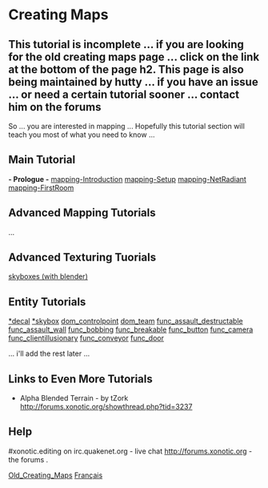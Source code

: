 Creating Maps
=============

This tutorial is incomplete ... if you are looking for the old creating maps page ... click on the link at the bottom of the page
h2. This page is also being maintained by hutty ... if you have an issue ... or need a certain tutorial sooner ... contact him on the forums
--------------------------------------------------------------------------------------------------------------------------------------

So ...
you are interested in mapping ...
Hopefully this tutorial section will teach you most of what you need to know ...

Main Tutorial
-------------

**- Prologue -**
[mapping-Introduction](Mapping-Introduction)
[mapping-Setup](Mapping-Setup)
[mapping-NetRadiant](Mapping-NetRadiant)
[mapping-FirstRoom](Mapping-FirstRoom)

Advanced Mapping Tutorials
--------------------------

...

Advanced Texturing Tuorials
---------------------------

[skyboxes (with blender)](Mapping-textures-skybox-blender)

Entity Tutorials
----------------

[*decal](mapping-entity-*decal)
[*skybox](mapping-entity-*skybox)
[dom\_controlpoint](mapping-entity-dom\_controlpoint)
[dom\_team](mapping-entity-dom\_team)
[func\_assault\_destructable](mapping-entity-func\_assault\_destructable)
[func\_assault\_wall](mapping-entity-func\_assault\_wall)
[func\_bobbing](mapping-entity-func\_bobbing)
[func\_breakable](mapping-entity-func\_breakable)
[func\_button](Mapping-entity-func_button)
[func\_camera](mapping-entity-func\_camera)
[func\_clientillusionary](mapping-entity-func\_clientillusionary)
[func\_conveyor](mapping-entity-func\_conveyor)
[func\_door](mapping-entity-func\_door)

... i'll add the rest later ...

Links to Even More Tutorials
----------------------------

-   Alpha Blended Terrain - by tZork http://forums.xonotic.org/showthread.php?tid=3237

Help
----

\#xonotic.editing on irc.quakenet.org - live chat
http://forums.xonotic.org - the forums .

[Old\_Creating\_Maps](Old_Creating_Maps)
[Français](Creation_de_cartes)
